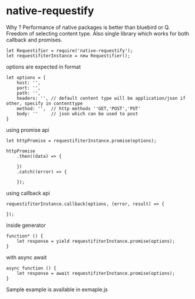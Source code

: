 # native-requestify

Why ?
Performance of native packages is better than bluebird or Q.
Freedom of selecting content type.
Also single library which works for both callback and promises.

```
let Requestifier = require('native-requestify');
let requestifiterInstance = new Requestifier();
```

options are expected in format
```
let options = {
    host: '', 
    port: '',
    path: '',
    headers: '', // default content type will be application/json if other, specify in contenttype
    method: '',  // http methods ''GET,'POST','PUT'
    body: ''     // json which can be used to post 
}
```

using promise api
```
let httpPromise = requestifiterInstance.promise(options);

httpPromise
    .then((data) => {

    })
    .catch((error) => {

    });
```

using callback api
```
requestifiterInstance.callback(options, (error, result) => {

});
```


inside generator
```
function* () {
    let response = yield requestifiterInstance.promise(options);
}
```


 with async await
```
async function () {
    let response = await requestifiterInstance.promise(options);
}
```
Sample example is available in exmaple.js
